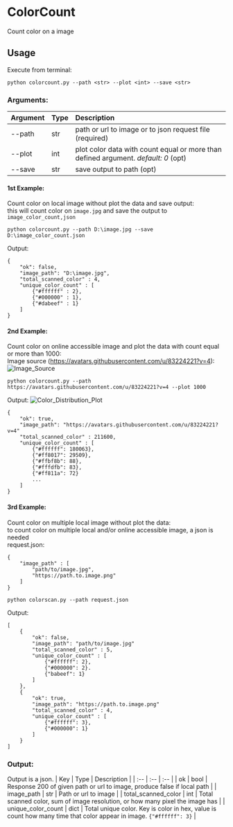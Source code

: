 # ColorCount
Count color on a image

## Usage
Execute from terminal:
```
python colorcount.py --path <str> --plot <int> --save <str>
```
### Arguments:
| Argument | Type | Description |
| :--      | :--  | :--         |
| --path   | str  | path or url to image or to json request file (required) |
| --plot   | int  | plot color data with count equal or more than defined argument. _default: 0_ (opt) |
| --save   | str  | save output to path (opt) |

#### 1st Example:
Count color on local image without plot the data and save output:</br>
this will count color on `image.jpg` and save the output to `image_color_count,json`
```
python colorcount.py --path D:\image.jpg --save D:\image_color_count.json
```
Output:
```
{
    "ok": false,
    "image_path": "D:\image.jpg",
    "total_scanned_color" : 4,
    "unique_color_count" : [
        {"#ffffff" : 2},
        {"#000000" : 1},
        {"#dabeef" : 1}
    ]
}
```

#### 2nd Example:
Count color on online accessible image and plot the data with count equal or more than 1000: </br>
Image source (https://avatars.githubusercontent.com/u/83224221?v=4):</br>
![Image_Source](https://avatars.githubusercontent.com/u/83224221?v=4)
```
python colorcount.py --path https://avatars.githubusercontent.com/u/83224221?v=4 --plot 1000
```
Output:
![Color_Distribution_Plot](https://user-images.githubusercontent.com/83224221/156562301-639a35ef-e7c9-444e-bea1-9453ab0feee5.png)

```
{
    "ok": true,
    "image_path": "https://avatars.githubusercontent.com/u/83224221?v=4"
    "total_scanned_color" : 211600,
    "unique_color_count" : [
        {"#ffffff": 180063},
        {"#ff8017": 29509},
        {"#ffbf8b": 88},
        {"#fffdfb": 83},
        {"#ff811a": 72}
        ...
    ]
}
```
#### 3rd Example:
Count color on multiple local image without plot the data: </br>
to count color on multiple local and/or online accessible image, a json is needed</br>
request.json:
```
{
    "image_path" : [
        "path/to/image.jpg",
        "https://path.to.image.png"
    ]
}
```
```
python colorscan.py --path request.json
```
Output:
```
[
    {
        "ok": false,
        "image_path": "path/to/image.jpg"
        "total_scanned_color" : 5,
        "unique_color_count" : [
            {"#ffffff": 2},
            {"#000000": 2}.
            {"babeef": 1}
        ]
    },
    {
        "ok": true,
        "image_path": "https://path.to.image.png"
        "total_scanned_color" : 4,
        "unique_color_count" : [
            {"#ffffff": 3},
            {"#000000": 1}
        ]
    }
]
```

### Output:
Output is a json.
| Key                 | Type | Description |
| :--                 | :--  | :--         |
| ok                  | bool | Response 200 of given path or url to image, produce false if local path |
| image_path          | str  | Path or url to image |
| total_scanned_color | int  | Total scanned color, sum of image resolution, or how many pixel the image has |
| unique_color_count  | dict | Total unique color. Key is color in hex, value is count how many time that color appear in image. `{"#ffffff": 3}` |
